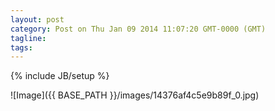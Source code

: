 ```yaml
---
layout: post
category: Post on Thu Jan 09 2014 11:07:20 GMT-0000 (GMT)
tagline: 
tags: 
---
```

{% include JB/setup %}



 ![Image]({{ BASE_PATH }}/images/14376af4c5e9b89f_0.jpg)
